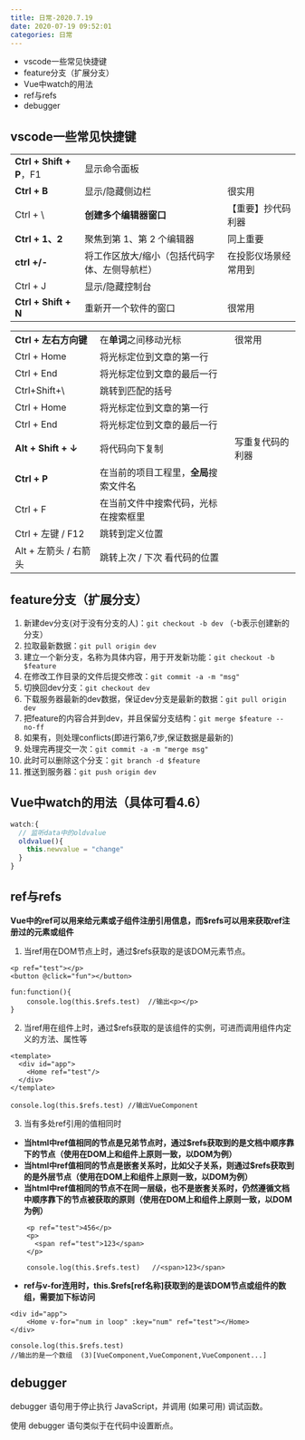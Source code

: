 ```yaml
---
title: 日常-2020.7.19
date: 2020-07-19 09:52:01
categories: 日常
---
```


* vscode一些常见快捷键
* feature分支（扩展分支）
* Vue中watch的用法
* ref与refs
* debugger

<!--more-->

## vscode一些常见快捷键

|                          |                                               |                      |
| ------------------------ | --------------------------------------------- | -------------------- |
| **Ctrl + Shift + P**，F1 | 显示命令面板                                  |                      |
| **Ctrl + B**             | 显示/隐藏侧边栏                               | 很实用               |
| Ctrl + \                 | **创建多个编辑器窗口**                        | 【重要】抄代码利器   |
| **Ctrl + 1、2**          | 聚焦到第 1、第 2 个编辑器                     | 同上重要             |
| **ctrl +/-**             | 将工作区放大/缩小（包括代码字体、左侧导航栏） | 在投影仪场景经常用到 |
| Ctrl + J                 | 显示/隐藏控制台                               |                      |
| **Ctrl + Shift + N**     | 重新开一个软件的窗口                          | 很常用               |

|                       |                                        |                  |
| --------------------- | -------------------------------------- | ---------------- |
| **Ctrl + 左右方向键** | 在**单词**之间移动光标                 | 很常用           |
| Ctrl + Home           | 将光标定位到文章的第一行               |                  |
| Ctrl + End            | 将光标定位到文章的最后一行             |                  |
| Ctrl+Shift+\          | 跳转到匹配的括号                       |                  |
| Ctrl + Home           | 将光标定位到文章的第一行               |                  |
| Ctrl + End            | 将光标定位到文章的最后一行             |                  |
| **Alt + Shift + ↓**   | 将代码向下复制                         | 写重复代码的利器 |
| **Ctrl + P**          | 在当前的项目工程里，**全局**搜索文件名 |                  |
| Ctrl + F              | 在当前文件中搜索代码，光标在搜索框里   |                  |
| Ctrl + 左键 /  F12    | 跳转到定义位置                         |                  |
| Alt + 左箭头 / 右箭头 | 跳转上次 / 下次 看代码的位置           |                  |

## feature分支（扩展分支）

1. 新建dev分支(对于没有分支的人)：`git checkout -b dev` （-b表示创建新的分支）
2. 拉取最新数据：`git pull origin dev`
3. 建立一个新分支，名称为具体内容，用于开发新功能：`git checkout -b $feature`
4. 在修改工作目录的文件后提交修改：`git commit -a -m "msg"`
5. 切换回dev分支：`git checkout dev`
6. 下载服务器最新的dev数据，保证dev分支是最新的数据：`git pull origin dev`
7. 把feature的内容合并到dev，并且保留分支结构：`git merge $feature --no-ff`
8. 如果有，则处理conflicts(即进行第6,7步,保证数据是最新的)
9. 处理完再提交一次：`git commit -a -m "merge msg"`
10. 此时可以删除这个分支：`git branch -d $feature`
11. 推送到服务器：`git push origin dev`

## Vue中watch的用法（具体可看4.6）

```js
watch:{
  // 监听data中的oldvalue
  oldvalue(){
    this.newvalue = "change"
  }
}
```

## ref与refs

**Vue中的ref可以用来给元素或子组件注册引用信息，而$refs可以用来获取ref注册过的元素或组件** 

1. 当ref用在DOM节点上时，通过$refs获取的是该DOM元素节点。

```
<p ref="test"></p>
<button @click="fun"></button>

fun:function(){
	console.log(this.$refs.test)  //输出<p></p>
}
```

2. 当ref用在组件上时，通过$refs获取的是该组件的实例，可进而调用组件内定义的方法、属性等

```
<template>
  <div id="app">
    <Home ref="test"/>
  </div>
</template>

console.log(this.$refs.test) //输出VueComponent
```

3. 当有多处ref引用的值相同时

* **当html中ref值相同的节点是兄弟节点时，通过$refs获取到的是文档中顺序靠下的节点（使用在DOM上和组件上原则一致，以DOM为例）** 
* **当html中ref值相同的节点是嵌套关系时，比如父子关系，则通过$refs获取到的是外层节点（使用在DOM上和组件上原则一致，以DOM为例）** 
* **当html中ref值相同的节点不在同一层级，也不是嵌套关系时，仍然遵循文档中顺序靠下的节点被获取的原则（使用在DOM上和组件上原则一致，以DOM为例）** 

```
    <p ref="test">456</p>
    <p>
      <span ref="test">123</span>
    </p>

    console.log(this.$refs.test)   //<span>123</span>
```

* **ref与v-for连用时，this.$refs[ref名称]获取到的是该DOM节点或组件的数组，需要加下标访问** 

```
<div id="app">
    <Home v-for="num in loop" :key="num" ref="test"></Home>
</div>

console.log(this.$refs.test)
//输出的是一个数组  (3)[VueComponent,VueComponent,VueComponent...]
```

## debugger

debugger 语句用于停止执行 JavaScript，并调用 (如果可用) 调试函数。

使用 debugger 语句类似于在代码中设置断点。